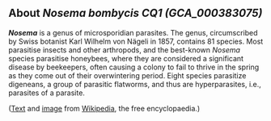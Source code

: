 About *Nosema bombycis CQ1 (GCA\_000383075)* 
--------------------------------------------



***Nosema*** is a genus of microsporidian parasites. The genus,
circumscribed by Swiss botanist Karl Wilhelm von Nägeli in 1857,
contains 81 species. Most parasitise insects and other arthropods, and
the best-known *Nosema* species parasitise honeybees, where they are
considered a significant disease by beekeepers, often causing a colony
to fail to thrive in the spring as they come out of their overwintering
period. Eight species parasitize digeneans, a group of parasitic
flatworms, and thus are hyperparasites, i.e., parasites of a parasite.

([Text](http://en.wikipedia.org/wiki/Nosema_(microsporidian)_) and
[image](https://commons.wikimedia.org/wiki/File:Parasite140019-fig4_Nosema_podocotyloidis_-_Hyperparasitic_Microsporidia.tif)
from [Wikipedia](http://en.wikipedia.org/), the free encyclopaedia.)
